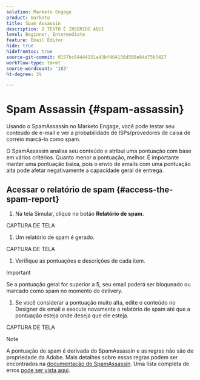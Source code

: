 ```yaml
---
solution: Marketo Engage
product: marketo
title: Spam Assassin
description: O TEXTO É INSERIDO AQUI
level: Beginner, Intermediate
feature: Email Editor
hide: true
hidefromtoc: true
source-git-commit: 0157bc64444151a43bf464158d508e84d75b3427
workflow-type: tm+mt
source-wordcount: '183'
ht-degree: 3%

---
```


# Spam Assassin {#spam-assassin}

Usando o SpamAssassin no Marketo Engage, você pode testar seu conteúdo de e-mail e ver a probabilidade de ISPs/provedores de caixa de correio marcá-lo como spam.

O SpamAssassin analisa seu conteúdo e atribui uma pontuação com base em vários critérios. Quanto menor a pontuação, melhor. É importante manter uma pontuação baixa, pois o envio de emails com uma pontuação alta pode afetar negativamente a capacidade geral de entrega.

## Acessar o relatório de spam {#access-the-spam-report}

1. Na tela Simular, clique no botão **Relatório de spam**.

CAPTURA DE TELA

1. Um relatório de spam é gerado.

CAPTURA DE TELA

1. Verifique as pontuações e descrições de cada item.

>[!IMPORTANT]
>
>Se a pontuação geral for superior a 5, seu email poderá ser bloqueado ou marcado como spam no momento do delivery.

1. Se você considerar a pontuação muito alta, edite o conteúdo no Designer de email e execute novamente o relatório de spam até que a pontuação esteja onde deseja que ele esteja.

CAPTURA DE TELA

>[!NOTE]
>
>A pontuação de spam é derivada do SpamAssassin e as regras não são de propriedade da Adobe. Mais detalhes sobre essas regras podem ser encontrados na [documentação do SpamAssassin](https://spamassassin.apache.org/#_blank). Uma lista completa de erros [pode ser vista aqui](https://spamassassin.apache.org/old/tests_3_0_x.html?utm_source=chatgpt.com).
